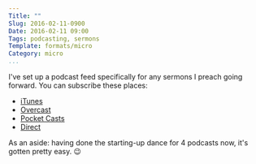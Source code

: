 ```yaml
---
Title: ""
Slug: 2016-02-11-0900
Date: 2016-02-11 09:00
Tags: podcasting, sermons
Template: formats/micro
Category: micro
...
```


I've set up a podcast feed specifically for any sermons I preach going forward.
You can subscribe these places:

  - [<i class="fa fa-fw fa-music"></i> iTunes][iTunes]
  - [<i class="fa fa-fw fa-play-circle"></i> Overcast][Overcast]
  - [<i class="fa fa-fw fa-play-circle-o"></i> Pocket Casts][Pocket Casts]
  - [<i class="fa fa-fw fa-rss"></i> Direct][Direct]

[iTunes]: https://itunes.apple.com/us/podcast/sermons-by-chris-krycho/id1083193863?mt=2
[Overcast]: https://overcast.fm/p395569-ypBaG2
[Pocket Casts]: http://pca.st/slox
[Direct]: http://www.chriskrycho.com/sermons.xml

As an aside: having done the starting-up dance for 4 podcasts now, it's gotten
pretty easy. 😉